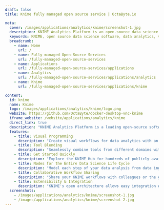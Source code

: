 ```yaml
---
draft: false
title: Knime fully managed open source service | OctaByte.io

meta:
  cover: /images/applications/analytics/knime/screenshot-1.jpg
  description: KNIME Analytics Platform is an open-source data science software that enables users to build data workflows and analyze data with ease, offering visual programming, tool blending, and full support for the data science life cycle.
  keywords: KNIME, open source data science software, data analytics, visual programming, data science workflows, machine learning, KNIME Hub, tool blending, data analysis, R Python integration
  breadcrumb:
    - name: Home
      url: /
    - name: Fully managed Open-Source Services
      url: /fully-managed-open-source-services
    - name: Applications
      url: /fully-managed-open-source-services/applications
    - name: Analytics
      url: /fully-managed-open-source-services/applications/analytics
    - name: Knime
      url: /fully-managed-open-source-services/applications/knime

content:
  id: knime
  name: Knime
  logo: /images/applications/analytics/knime/logo.png
  website: https://github.com/OctaByte/docker-desktop-vnc-knime
  iframe_website: /website/applications/analytics/knime
  direct_link: true
  description: "KNIME Analytics Platform is a leading open-source software designed to empower users in the world of data science. With its intuitive interface and continuous integration of new technologies, KNIME makes it easy for everyone to understand and process data, regardless of their technical background. Whether you're building complex data workflows, integrating diverse tools, or leveraging machine learning capabilities, KNIME offers the flexibility and scalability to meet the needs of any data-driven project. With features like visual programming, tool blending, and comprehensive support for the entire data science life cycle, KNIME is your go-to platform for creating powerful and reusable data science workflows. Discover why KNIME is trusted by data scientists worldwide."
  features:
    - title: Visual Programming
      description: "Create visual workflows for data analytics with an intuitive, drag-and-drop graphical interface—no coding required. Simply drag and drop nodes and components from the KNIME Hub to get started."
    - title: Tool Blending
      description: "Seamlessly combine tools from different domains within a single workflow. Integrate native KNIME nodes with scripting in R and Python, machine learning, or connectors to powerful platforms like Apache Spark."
    - title: Get Started Quickly
      description: "Explore the KNIME Hub for hundreds of publicly available workflows or use the integrated workflow coach to guide you through the process and accelerate your data science journey."
    - title: Nodes for the Entire Data Science Life Cycle
      description: "Model each step of your data analysis from data ingestion to visualization, ensuring a streamlined and efficient workflow while keeping your work current and up-to-date."
    - title: Collaborative Workflow Sharing
      description: "Share your KNIME workflows with colleagues or the global KNIME community. Benefit from collaborative tools that enhance productivity and knowledge exchange."
    - title: Extensibility & Integration
      description: "KNIME's open architecture allows easy integration with a variety of third-party tools, offering the flexibility to extend its capabilities and integrate seamlessly into your existing ecosystem."
  screenshots:
    - /images/applications/analytics/knime/screenshot-1.jpg
    - /images/applications/analytics/knime/screenshot-2.jpg
---
```

